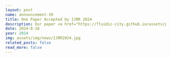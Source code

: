 ```yaml
---
layout: post
name: announcement-39
title: One Paper Accepted by IJRR 2024
description: Our paper <a href="https://fluidic-city.github.io/assets/pdf/Wang2024Intersection.pdf"> Learning to Control and Coordinate Mixed Traffic Through Robot Vehicles at Complex and Unsignalized Intersections </a> has been accepted by International Journal of Robotics Research (IJRR)​, 2024. Congratulations to all the authors!
date: 2024-8-18
year: 2024
img: assets/img/news/IJRR2024.jpg
related_posts: false
read_more: false
---
```

